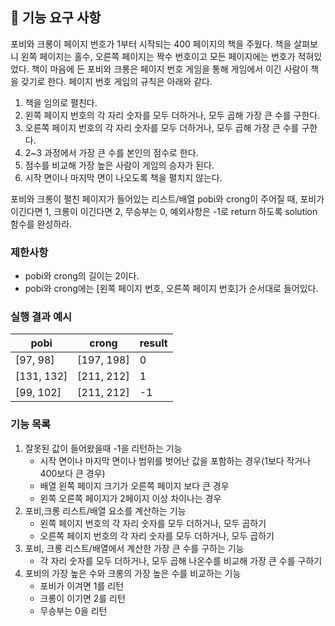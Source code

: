 ## 🚀 기능 요구 사항

포비와 크롱이 페이지 번호가 1부터 시작되는 400 페이지의 책을 주웠다. 책을 살펴보니 왼쪽 페이지는 홀수, 오른쪽 페이지는 짝수 번호이고 모든 페이지에는 번호가 적혀있었다. 책이 마음에 든 포비와 크롱은 페이지 번호 게임을 통해 게임에서 이긴 사람이 책을 갖기로 한다. 페이지 번호 게임의 규칙은 아래와 같다.

1. 책을 임의로 펼친다.
2. 왼쪽 페이지 번호의 각 자리 숫자를 모두 더하거나, 모두 곱해 가장 큰 수를 구한다.
3. 오른쪽 페이지 번호의 각 자리 숫자를 모두 더하거나, 모두 곱해 가장 큰 수를 구한다.
4. 2~3 과정에서 가장 큰 수를 본인의 점수로 한다.
5. 점수를 비교해 가장 높은 사람이 게임의 승자가 된다.
6. 시작 면이나 마지막 면이 나오도록 책을 펼치지 않는다.

포비와 크롱이 펼친 페이지가 들어있는 리스트/배열 pobi와 crong이 주어질 때, 포비가 이긴다면 1, 크롱이 이긴다면 2, 무승부는 0, 예외사항은 -1로 return 하도록 solution 함수를 완성하라.

### 제한사항

- pobi와 crong의 길이는 2이다.
- pobi와 crong에는 [왼쪽 페이지 번호, 오른쪽 페이지 번호]가 순서대로 들어있다.

### 실행 결과 예시

| pobi | crong | result |
| --- | --- | --- |
| [97, 98] | [197, 198] | 0 |
| [131, 132] | [211, 212] | 1 |
| [99, 102] | [211, 212] | -1 |

### 기능 목록

1. 잘못된 값이 들어왔을때 -1을 리턴하는 기능
   - 시작 면이나 마지막 면이나 범위를 벗어난 값을 포함하는 경우(1보다 작거나 400보다 큰 경우)
   - 배열 왼쪽 페이지 크기가 오른쪽 페이지 보다 큰 경우
   - 왼쪽 오른쪽 페이지가 2페이지 이상 차이나는 경우
2. 포비,크롱 리스트/배열 요소를 계산하는 기능
   - 왼쪽 페이지 번호의 각 자리 숫자를 모두 더하거나, 모두 곱하기
   - 오른쪽 페이지 번호의 각 자리 숫자를 모두 더하거나, 모두 곱하기
3. 포비, 크롱 리스트/배열에서 계산한 가장 큰 수를 구하는 기능 
   - 각 자리 숫자를 모두 더하거나, 모두 곱해 나온수를 비교해 가장 큰 수를 구하기
4. 포비의 가장 높은 수와 크롱의 가장 높은 수를 비교하는 기능
   - 포비가 이겨면 1를 리턴
   - 크롱이 이기면 2를 리턴
   - 무승부는 0을 리턴
